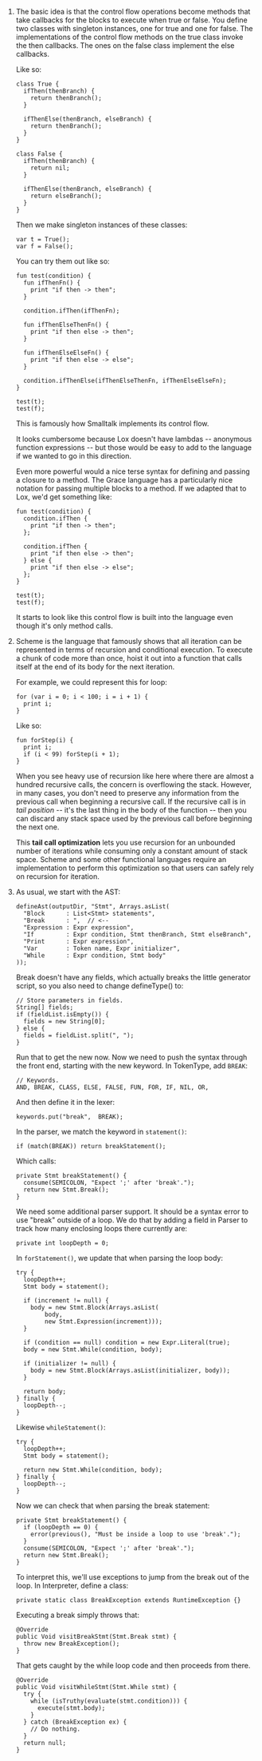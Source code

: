 1.  The basic idea is that the control flow operations become methods that take
    callbacks for the blocks to execute when true or false. You define two
    classes with singleton instances, one for true and one for false. The
    implementations of the control flow methods on the true class invoke the
    then callbacks. The ones on the false class implement the else callbacks.

    Like so:

    ```lox
    class True {
      ifThen(thenBranch) {
        return thenBranch();
      }

      ifThenElse(thenBranch, elseBranch) {
        return thenBranch();
      }
    }

    class False {
      ifThen(thenBranch) {
        return nil;
      }

      ifThenElse(thenBranch, elseBranch) {
        return elseBranch();
      }
    }
    ```

    Then we make singleton instances of these classes:

    ```lox
    var t = True();
    var f = False();
    ```

    You can try them out like so:

    ```lox
    fun test(condition) {
      fun ifThenFn() {
        print "if then -> then";
      }

      condition.ifThen(ifThenFn);

      fun ifThenElseThenFn() {
        print "if then else -> then";
      }

      fun ifThenElseElseFn() {
        print "if then else -> else";
      }

      condition.ifThenElse(ifThenElseThenFn, ifThenElseElseFn);
    }

    test(t);
    test(f);
    ```

    This is famously how Smalltalk implements its control flow.

    It looks cumbersome because Lox doesn't have lambdas -- anonymous function
    expressions -- but those would be easy to add to the language if
    we wanted to go in this direction.

    Even more powerful would a nice terse syntax for defining and passing a
    closure to a method. The Grace language has a particularly nice notation
    for passing multiple blocks to a method. If we adapted that to Lox, we'd
    get something like:

    ```text
    fun test(condition) {
      condition.ifThen {
        print "if then -> then";
      };

      condition.ifThen {
        print "if then else -> then";
      } else {
        print "if then else -> else";
      };
    }

    test(t);
    test(f);
    ```

    It starts to look like this control flow is built into the language even
    though it's only method calls.

2.  Scheme is the language that famously shows that all iteration can be
    represented in terms of recursion and conditional execution. To execute a
    chunk of code more than once, hoist it out into a function that calls itself
    at the end of its body for the next iteration.

    For example, we could represent this for loop:

    ```lox
    for (var i = 0; i < 100; i = i + 1) {
      print i;
    }
    ```

    Like so:

    ```lox
    fun forStep(i) {
      print i;
      if (i < 99) forStep(i + 1);
    }
    ```

    When you see heavy use of recursion like here where there are almost a
    hundred recursive calls, the concern is overflowing the stack. However, in
    many cases, you don't need to preserve any information from the previous
    call when beginning a recursive call. If the recursive call is in *tail
    position* -- it's the last thing in the body of the function -- then you
    can discard any stack space used by the previous call before beginning the
    next one.

    This **tail call optimization** lets you use recursion for an unbounded
    number of iterations while consuming only a constant amount of stack space.
    Scheme and some other functional languages require an implementation to
    perform this optimization so that users can safely rely on recursion for
    iteration.

3.  As usual, we start with the AST:

    ```lox
    defineAst(outputDir, "Stmt", Arrays.asList(
      "Block      : List<Stmt> statements",
      "Break      : ",  // <--
      "Expression : Expr expression",
      "If         : Expr condition, Stmt thenBranch, Stmt elseBranch",
      "Print      : Expr expression",
      "Var        : Token name, Expr initializer",
      "While      : Expr condition, Stmt body"
    ));
    ```

    Break doesn't have any fields, which actually breaks the little generator
    script, so you also need to change defineType() to:

    ```lox
    // Store parameters in fields.
    String[] fields;
    if (fieldList.isEmpty()) {
      fields = new String[0];
    } else {
      fields = fieldList.split(", ");
    }
    ```

    Run that to get the new now. Now we need to push the syntax through the
    front end, starting with the new keyword. In TokenType, add `BREAK`:

    ```lox
    // Keywords.
    AND, BREAK, CLASS, ELSE, FALSE, FUN, FOR, IF, NIL, OR,
    ```

    And then define it in the lexer:

    ```lox
    keywords.put("break",  BREAK);
    ```

    In the parser, we match the keyword in `statement()`:

    ```lox
    if (match(BREAK)) return breakStatement();
    ```

    Which calls:

    ```lox
    private Stmt breakStatement() {
      consume(SEMICOLON, "Expect ';' after 'break'.");
      return new Stmt.Break();
    }
    ```

    We need some additional parser support. It should be a syntax error to use
    "break" outside of a loop. We do that by adding a field in Parser to track
    how many enclosing loops there currently are:

    ```lox
    private int loopDepth = 0;
    ```

    In `forStatement()`, we update that when parsing the loop body:

    ```lox
    try {
      loopDepth++;
      Stmt body = statement();

      if (increment != null) {
        body = new Stmt.Block(Arrays.asList(
            body,
            new Stmt.Expression(increment)));
      }

      if (condition == null) condition = new Expr.Literal(true);
      body = new Stmt.While(condition, body);

      if (initializer != null) {
        body = new Stmt.Block(Arrays.asList(initializer, body));
      }

      return body;
    } finally {
      loopDepth--;
    }
    ```

    Likewise `whileStatement()`:

    ```lox
    try {
      loopDepth++;
      Stmt body = statement();

      return new Stmt.While(condition, body);
    } finally {
      loopDepth--;
    }
    ```

    Now we can check that when parsing the break statement:

    ```lox
    private Stmt breakStatement() {
      if (loopDepth == 0) {
        error(previous(), "Must be inside a loop to use 'break'.");
      }
      consume(SEMICOLON, "Expect ';' after 'break'.");
      return new Stmt.Break();
    }
    ```

    To interpret this, we'll use exceptions to jump from the break out of the
    loop. In Interpreter, define a class:

    ```lox
    private static class BreakException extends RuntimeException {}
    ```

    Executing a break simply throws that:

    ```lox
    @Override
    public Void visitBreakStmt(Stmt.Break stmt) {
      throw new BreakException();
    }
    ```

    That gets caught by the while loop code and then proceeds from there.

    ```lox
    @Override
    public Void visitWhileStmt(Stmt.While stmt) {
      try {
        while (isTruthy(evaluate(stmt.condition))) {
          execute(stmt.body);
        }
      } catch (BreakException ex) {
        // Do nothing.
      }
      return null;
    }
    ```
